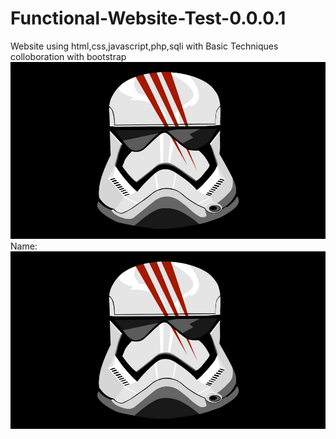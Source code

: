 # Functional-Website-Test-0.0.0.1
Website using html,css,javascript,php,sqli with Basic Techniques colloboration with bootstrap
![Site Logo](2.jpg)
Name: ![oscuro](2.jpg)


